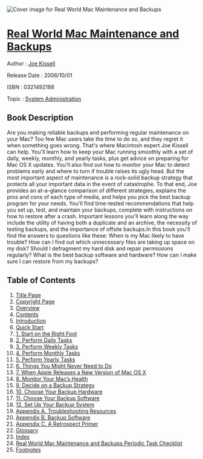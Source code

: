 ![Cover image for Real World Mac Maintenance and Backups](https://imgdetail.ebookreading.net/cover/cover/system_admin/EB0321492188.jpg)

[Real World Mac Maintenance and Backups](https://ebookreading.net/view/book/Real+World+Mac+Maintenance+and+Backups-EB0321492188_1.html "Real World Mac Maintenance and Backups")
====================================================================================================================

Author : [Joe Kissell](https://ebookreading.net/search/author/Joe+Kissell)

Release Date : 2006/10/01

ISBN : 0321492188

Topic : [System Administration](https://ebookreading.net/search/category/system-administration)

Book Description
-----------------

Are you making reliable backups and performing regular maintenance on your Mac? Too few Mac users take the time to do so, and they regret it when something goes wrong. That's where Macintosh expert Joe Kissell can help. You'll learn how to keep your Mac running smoothly with a set of daily, weekly, monthly, and yearly tasks, plus get advice on preparing for Mac OS X updates. You'll also find out how to monitor your Mac to detect problems early and where to turn if trouble raises its ugly head. But the most important aspect of maintenance is a rock-solid backup strategy that protects all your important data in the event of catastrophe. To that end, Joe provides an at-a-glance comparison of different strategies, explains the pros and cons of each type of media, and helps you pick the best backup program for your needs. You'll find time-tested recommendations that help you set up, test, and maintain your backups, complete with instructions on how to restore after a crash. Important lessons you'll learn along the way include the utility of having both a duplicate and an archive, the necessity of testing backups, and the importance of offsite backups.In this book you'll find the answers to questions like these:
When is my Mac likely to have trouble?
How can I find out which unnecessary files are taking up space on my disk?
Should I defragment my hard disk and repair permissions regularly?
What is the best backup software and hardware?
How can I make sure I can restore from my backups?
              
Table of Contents
-----------------

1. [Title Page](https://ebookreading.net/view/book/Real+World+Mac+Maintenance+and+Backups-EB0321492188_2.html)
1. [Copyright Page](https://ebookreading.net/view/book/Real+World+Mac+Maintenance+and+Backups-EB0321492188_3.html)
1. [Overview](https://ebookreading.net/view/book/Real+World+Mac+Maintenance+and+Backups-EB0321492188_5.html)
1. [Contents](https://ebookreading.net/view/book/Real+World+Mac+Maintenance+and+Backups-EB0321492188_4.html)
1. [Introduction](https://ebookreading.net/view/book/Real+World+Mac+Maintenance+and+Backups-EB0321492188_6.html)
1. [Quick Start](https://ebookreading.net/view/book/Real+World+Mac+Maintenance+and+Backups-EB0321492188_7.html)
1. [1. Start on the Right Foot](https://ebookreading.net/view/book/Real+World+Mac+Maintenance+and+Backups-EB0321492188_8.html)
1. [2. Perform Daily Tasks](https://ebookreading.net/view/book/Real+World+Mac+Maintenance+and+Backups-EB0321492188_9.html)
1. [3. Perform Weekly Tasks](https://ebookreading.net/view/book/Real+World+Mac+Maintenance+and+Backups-EB0321492188_10.html)
1. [4. Perform Monthly Tasks](https://ebookreading.net/view/book/Real+World+Mac+Maintenance+and+Backups-EB0321492188_11.html)
1. [5. Perform Yearly Tasks](https://ebookreading.net/view/book/Real+World+Mac+Maintenance+and+Backups-EB0321492188_12.html)
1. [6. Things You Might Never Need to Do](https://ebookreading.net/view/book/Real+World+Mac+Maintenance+and+Backups-EB0321492188_13.html)
1. [7. When Apple Releases a New Version of Mac OS X](https://ebookreading.net/view/book/Real+World+Mac+Maintenance+and+Backups-EB0321492188_14.html)
1. [8. Monitor Your Mac’s Health](https://ebookreading.net/view/book/Real+World+Mac+Maintenance+and+Backups-EB0321492188_15.html)
1. [9. Decide on a Backup Strategy](https://ebookreading.net/view/book/Real+World+Mac+Maintenance+and+Backups-EB0321492188_16.html)
1. [10. Choose Your Backup Hardware](https://ebookreading.net/view/book/Real+World+Mac+Maintenance+and+Backups-EB0321492188_17.html)
1. [11. Choose Your Backup Software](https://ebookreading.net/view/book/Real+World+Mac+Maintenance+and+Backups-EB0321492188_18.html)
1. [12. Set Up Your Backup System](https://ebookreading.net/view/book/Real+World+Mac+Maintenance+and+Backups-EB0321492188_19.html)
1. [Appendix A. Troubleshooting Resources](https://ebookreading.net/view/book/Real+World+Mac+Maintenance+and+Backups-EB0321492188_20.html)
1. [Appendix B. Backup Software](https://ebookreading.net/view/book/Real+World+Mac+Maintenance+and+Backups-EB0321492188_21.html)
1. [Appendix C. A Retrospect Primer](https://ebookreading.net/view/book/Real+World+Mac+Maintenance+and+Backups-EB0321492188_22.html)
1. [Glossary](https://ebookreading.net/view/book/Real+World+Mac+Maintenance+and+Backups-EB0321492188_23.html)
1. [Index](https://ebookreading.net/view/book/Real+World+Mac+Maintenance+and+Backups-EB0321492188_24.html)
1. [Real World Mac Maintenance and Backups Periodic Task Checklist](https://ebookreading.net/view/book/Real+World+Mac+Maintenance+and+Backups-EB0321492188_25.html)
1. [Footnotes](https://ebookreading.net/view/book/Real+World+Mac+Maintenance+and+Backups-EB0321492188_26.html)
